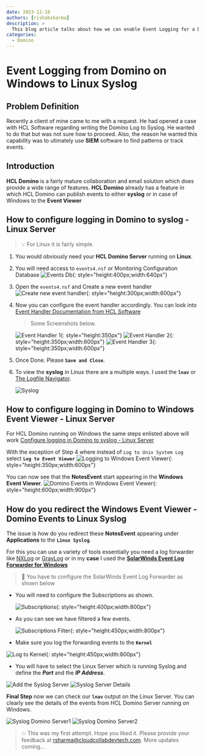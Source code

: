 ```yaml
---
date: 2023-12-18
authors: [rishabsharma]
description: >
  This blog article talks about how we can enable Event Logging for a Domino Server running on Windows to a Linux Syslog.
categories:
  - Domino
---
```


# **Event Logging from Domino on Windows to Linux Syslog**

## **Problem Definition**

Recently a client of mine came to me with a request. He had opened a case with HCL Software regarding writing the Domino Log to Syslog. He wanted to do that but was not sure how to proceed. Also, the reason he wanted this capability was to utimately use **SIEM** software to find patterns or track events.

<!-- more -->

## **Introduction**

**HCL Domino** is a fairly mature collaboration and email solution which does provide a wide range of features. **HCL Domino** already has a feature in which HCL Domino can publish events to either **syslog** or in case of Windows to the **Event Viewer**

## **How to configure logging in Domino to syslog - Linux Server**

> :bulb: For Linux it is fairly simple.

1.  You would obviously need your **HCL Domino Server** running on **Linux**.
2.  You will need access to `events4.nsf` or Monitoring Configuration Database
    ![Events Db](assets/images/eventpost/events4.png "Monitoring Configuration Database"){: style="height:400px;width:640px"}
3.  Open the `events4.nsf` and Create a new event handler
    ![Create new event handler](assets/images/eventpost/eventhandler.png "Create new event handler"){: style="height:300px;width:600px"}
4.  Now you can configure the event handler accordingly. You can look into [Event Handler Documentation from HCL Software](https://help.hcltechsw.com/domino/14.0.0/admin/admn_eventhandlers_t.html "Event Handler Documentation")

    > Some Screenshots below.

    ![Event Handler 1](assets/images/eventpost/eventhandler1.png "Event Handler 1"){: style="height:350px"}
    ![Event Handler 2](assets/images/eventpost/eventhandler2.png "Event Handler 2"){: style="height:350px;width:600px"}
    ![Event Handler 3](assets/images/eventpost/eventhandler3.png "Event Handler 3"){: style="height:350px;width:600px"}

5.  Once Done. Please **`Save and Close`**.

6.  To view the **syslog** in Linux there are a multiple ways. I used the **`lnav`** or [The Logfile Navigator](https://lnav.org/ "Logfile Navigator").

    ![Syslog](assets/images/eventpost/syslog.png "Syslog Linux")

## **How to configure logging in Domino to Windows Event Viewer - Linux Server**

For HCL Domino running on Windows the same steps enlisted above will work [Configure logging in Domino to syslog - Linux Server](#how-to-configure-logging-in-domino-to-syslog-linux-server)

With the exception of Step 4 where instead of `Log to Unix System Log` select **`Log to Event Viewer`**
![Logging to Windows Event Viewer](assets/images/eventpost/windoweventhandler.png "Windows Event Viewer"){: style="height:350px;width:600px"}

You can now see that the **NotesEvent** start appearing in the **Windows Event Viewer**.
![Domino Events in Windows Event Viewer](assets/images/eventpost/windoweventviewer.png "Domino Events in Windows Event Viewer"){: style="height:600px;width:900px"}

## **How do you redirect the Windows Event Viewer - Domino Events to Linux Syslog**

The issue is how do you redirect these **NotesEvent** appearing under **Applications** to the **`Linux Syslog`**.

For this you can use a variety of tools essentially you need a log forwarder like [NXLog](https://nxlog.co/) or [GrayLog](https://graylog.org/) or in my **case** I used the [**SolarWinds Event Log Forwarder for Windows**](https://www.solarwinds.com/free-tools/event-log-forwarder-for-windows "SolarWinds Event Log Forwarder for Windows")

> :memo: You have to configure the SolarWinds Event Log Forwarder as shown below

- You will need to configure the Subscriptions as shown.

  ![Subscriptions](assets/images/eventpost/sweventlogcreate.png "Subscription Create"){: style="height:400px;width:800px"}

- As you can see we have filtered a few events.

  ![Subscriptions Filter](assets/images/eventpost/sweventlogcreate1.png "Subscription Filter"){: style="height:450px;width:800px"}

- Make sure you log the forwarding events to the **`Kernel`**

![Log to Kernel](assets/images/eventpost/sweventlogcreate2.png "Log to Kernel"){: style="height:450px;width:800px"}

- You will have to select the Linux Server which is running Syslog and define the **_Port_** and the **_IP Address_**.

![Add the Syslog Server](assets/images/eventpost/syslogsrv1.png "Add the Syslog Server")
![Syslog Server Details](assets/images/eventpost/syslogsrv2.png "Syslog Server Details")

**Final Step** now we can check our **`lnav`** output on the Linux Server. You can clearly see the details of the events from HCL Domino Server running on Windows.

![Syslog Domino Server1](assets/images/eventpost/syslogdomino.png "Syslog Domino Sever1")
![Syslog Domino Server2](assets/images/eventpost/syslogdomino1.png "SyslogDomino Server2")

> :boom: This was my first attempt. Hope you liked it. Please provide your feedback at rsharma@cloudcollabdevtech.com. More updates coming...
